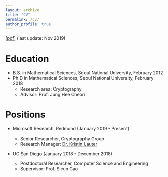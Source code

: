 ```yaml
---
layout: archive
title: "CV"
permalink: /cv/
author_profile: true
---
```


[[pdf]](https://yongsoosong.github.io/files/CV.pdf) (last update: Nov 2019)

Education
======
* B.S. in Mathematical Sciences, Seoul National University, February 2012
* Ph.D in Mathematical Sciences, Seoul National University, February 2018
  * Research area: Cryptography
  * Advisor: Prof. Jung Hee Cheon

Positions
======
* Microsoft Research, Redmond (January 2019 - Present)
  * Senior Researcher, Cryptography Group
  * Research Manager: [Dr. Kristin Lauter](https://www.microsoft.com/en-us/research/people/klauter/)

* UC San Diego (January 2018 - December 2018)
  * Postdoctoral Researcher, Computer Science and Engineering
  * Supervisor: Prof. Sicun Gao
  